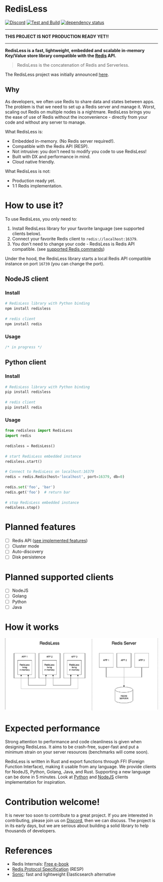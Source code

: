 RedisLess
===========

[![Discord](https://img.shields.io/discord/688766934917185556?label=discord)](https://discord.qovery.com) [![Test and Build](https://github.com/Qovery/RedisLess/workflows/Test%20and%20Build/badge.svg?branch=main)](https://github.com/Qovery/RedisLess/actions?query=workflow%3A%22Test+and+Build%22) [![dependency status](https://deps.rs/repo/github/Qovery/RedisLess/status.svg)](https://deps.rs/repo/github/Qovery/RedisLess)

---------

**THIS PROJECT IS NOT PRODUCTION READY YET!!**

---------

**RedisLess is a fast, lightweight, embedded and scalable in-memory Key/Value store library compatible with the [Redis](https://redis.io/topics/introduction) API.**

> RedisLess is the concatenation of Redis and Serverless.

The RedisLess project was initially announced [here](https://www.heapstack.sh/redisless-blazingly-fast-serverless-redis).

## Why
As developers, we often use Redis to share data and states between apps. The problem is that we need to set up a Redis server and manage it. Worst, scaling out Redis on multiple nodes is a nightmare. RedisLess brings you the ease of use of Redis without the inconvenience - directly from your code and without any server to manage.

What RedisLess is:

* Embedded in-memory. (No Redis server required!).
* Compatible with the Redis API (RESP).
* Not intrusive: you don't need to modify you code to use RedisLess!
* Built with DX and performance in mind.
* Cloud native friendly.

What RedisLess is not:

* Production ready yet.
* 1:1 Redis implementation.

# How to use it?

To use RedisLess, you only need to:

1. Install RedisLess library for your favorite language (see supported clients below).
2. Connect your favorite Redis client to `redis://localhost:16379`.
3. You don't need to change your code - RedisLess is Redis API compatible. (see [supported Redis commands](REDIS_FEATURES.md))

Under the hood, the RedisLess library starts a local Redis API compatible instance on port `16739` (you can change the port).

## NodeJS client

### Install
```bash
# RedisLess library with Python binding
npm install redisless

# redis client
npm install redis
```

### Usage
```js
/* in progress */
```

## Python client

### Install
```bash
# RedisLess library with Python binding
pip install redisless

# redis client
pip install redis
```

### Usage

```python
from redisless import RedisLess
import redis

redisless = RedisLess()

# start RedisLess embedded instance
redisless.start()

# Connect to RedisLess on localhost:16379
redis = redis.Redis(host='localhost', port=16379, db=0)

redis.set('foo', 'bar')
redis.get('foo')  # return bar 

# stop RedisLess embedded instance
redisless.stop()
```

# Planned features
- [ ] Redis API ([see implemented features](REDIS_FEATURES.md))
- [ ] Cluster mode
- [ ] Auto-discovery
- [ ] Disk persistence

# Planned supported clients
- [ ] NodeJS
- [ ] Golang
- [ ] Python
- [ ] Java

# How it works
![redisless vs redis server](assets/redisless_vs_redis_server.jpg)

# Expected performance
Strong attention to performance and code cleanliness is given when designing RedisLess. It aims to be crash-free, super-fast and put a minimum strain on your server resources (benchmarks will come soon).

RedisLess is written in Rust and export functions through FFI (Foreign Function Interface), making it usable from any language. We provide clients for NodeJS, Python, Golang, Java, and Rust. Supporting a new language can be done in 5 minutes. Look at [Python](clients/python) and [NodeJS](clients/nodejs) clients implementation for inspiration.

# Contribution welcome!
It is never too soon to contribute to a great project. If you are interested in contributing, please join us on [Discord](https://discord.qovery.com), then we can discuss. The project is in its early days, but we are serious about building a solid library to help thousands of developers.

# References

- Redis Internals: [Free e-book](https://redislabs.com/ebook)
- [Redis Protocol Specification](https://redis.io/topics/protocol) (RESP)
- [Sonic](https://github.com/valeriansaliou/sonic): fast and lightweight Elasticsearch alternative
